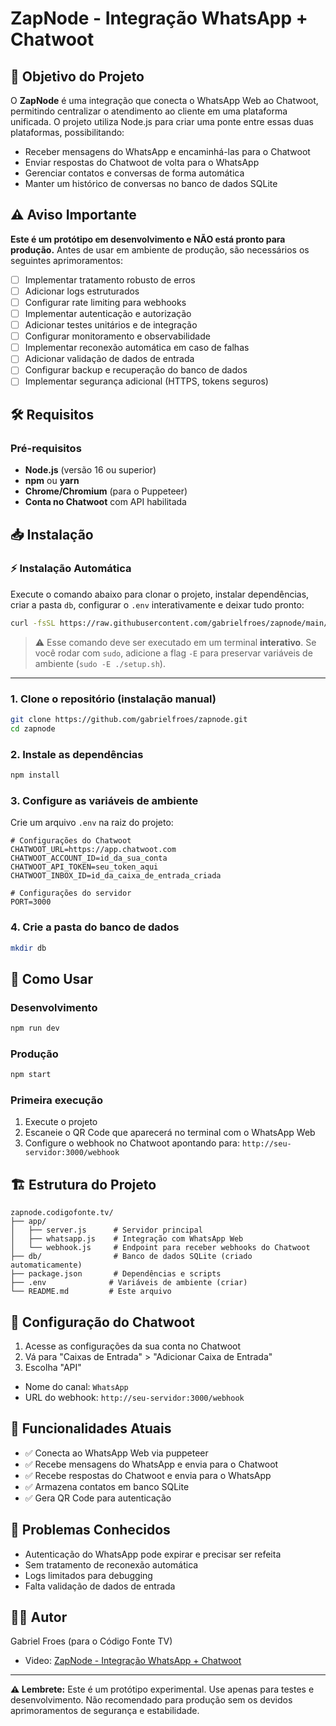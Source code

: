 # ZapNode - Integração WhatsApp + Chatwoot

## 🎯 Objetivo do Projeto

O **ZapNode** é uma integração que conecta o WhatsApp Web ao Chatwoot, permitindo centralizar o atendimento ao cliente em uma plataforma unificada. O projeto utiliza Node.js para criar uma ponte entre essas duas plataformas, possibilitando:

- Receber mensagens do WhatsApp e encaminhá-las para o Chatwoot
- Enviar respostas do Chatwoot de volta para o WhatsApp
- Gerenciar contatos e conversas de forma automática
- Manter um histórico de conversas no banco de dados SQLite

## ⚠️ Aviso Importante

**Este é um protótipo em desenvolvimento e NÃO está pronto para produção.** Antes de usar em ambiente de produção, são necessários os seguintes aprimoramentos:

- [ ] Implementar tratamento robusto de erros
- [ ] Adicionar logs estruturados
- [ ] Configurar rate limiting para webhooks
- [ ] Implementar autenticação e autorização
- [ ] Adicionar testes unitários e de integração
- [ ] Configurar monitoramento e observabilidade
- [ ] Implementar reconexão automática em caso de falhas
- [ ] Adicionar validação de dados de entrada
- [ ] Configurar backup e recuperação do banco de dados
- [ ] Implementar segurança adicional (HTTPS, tokens seguros)

## 🛠️ Requisitos

### Pré-requisitos

- **Node.js** (versão 16 ou superior)
- **npm** ou **yarn**
- **Chrome/Chromium** (para o Puppeteer)
- **Conta no Chatwoot** com API habilitada

## 📥 Instalação

### ⚡ Instalação Automática

Execute o comando abaixo para clonar o projeto, instalar dependências, criar a pasta `db`, configurar o `.env` interativamente e deixar tudo pronto:

```bash
curl -fsSL https://raw.githubusercontent.com/gabrielfroes/zapnode/main/setup.sh -o setup.sh && chmod +x setup.sh && ./setup.sh
````

> ⚠️ Esse comando deve ser executado em um terminal **interativo**. Se você rodar com `sudo`, adicione a flag `-E` para preservar variáveis de ambiente (`sudo -E ./setup.sh`).

---

### 1. Clone o repositório (instalação manual)

```bash
git clone https://github.com/gabrielfroes/zapnode.git
cd zapnode
```

### 2. Instale as dependências

```bash
npm install
```

### 3. Configure as variáveis de ambiente

Crie um arquivo `.env` na raiz do projeto:

```env
# Configurações do Chatwoot
CHATWOOT_URL=https://app.chatwoot.com
CHATWOOT_ACCOUNT_ID=id_da_sua_conta
CHATWOOT_API_TOKEN=seu_token_aqui
CHATWOOT_INBOX_ID=id_da_caixa_de_entrada_criada

# Configurações do servidor
PORT=3000
```

### 4. Crie a pasta do banco de dados

```bash
mkdir db
```

## 🚀 Como Usar

### Desenvolvimento

```bash
npm run dev
```

### Produção

```bash
npm start
```

### Primeira execução

1. Execute o projeto
2. Escaneie o QR Code que aparecerá no terminal com o WhatsApp Web
3. Configure o webhook no Chatwoot apontando para: `http://seu-servidor:3000/webhook`

## 🏗️ Estrutura do Projeto

```text
zapnode.codigofonte.tv/
├── app/
│   ├── server.js      # Servidor principal
│   ├── whatsapp.js    # Integração com WhatsApp Web
│   └── webhook.js     # Endpoint para receber webhooks do Chatwoot
├── db/                # Banco de dados SQLite (criado automaticamente)
├── package.json       # Dependências e scripts
├── .env              # Variáveis de ambiente (criar)
└── README.md         # Este arquivo
```

## 🔧 Configuração do Chatwoot

1. Acesse as configurações da sua conta no Chatwoot
2. Vá para "Caixas de Entrada" > "Adicionar Caixa de Entrada"
3. Escolha "API"

- Nome do canal: `WhatsApp`
- URL do webhook: `http://seu-servidor:3000/webhook`

## 📝 Funcionalidades Atuais

- ✅ Conecta ao WhatsApp Web via puppeteer
- ✅ Recebe mensagens do WhatsApp e envia para o Chatwoot
- ✅ Recebe respostas do Chatwoot e envia para o WhatsApp
- ✅ Armazena contatos em banco SQLite
- ✅ Gera QR Code para autenticação

## 🐛 Problemas Conhecidos

- Autenticação do WhatsApp pode expirar e precisar ser refeita
- Sem tratamento de reconexão automática
- Logs limitados para debugging
- Falta validação de dados de entrada

## 👨‍💻 Autor

Gabriel Froes (para o Código Fonte TV)

- Video: [ZapNode - Integração WhatsApp + Chatwoot](https://www.youtube.com/@codigofontetv)

---

**⚠️ Lembrete:** Este é um protótipo experimental. Use apenas para testes e desenvolvimento. Não recomendado para produção sem os devidos aprimoramentos de segurança e estabilidade.
